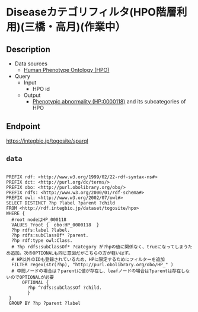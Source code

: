 # Diseaseカテゴリフィルタ(HPO階層利用)(三橋・高月)(作業中）

## Description

- Data sources
    -  [Human Phenotype Ontology (HPO)](https://hpo.jax.org/app/) 
- Query
    - Input
        - HPO id
    - Output
        -  [Phenotypic abnormality (HP:0000118)](https://hpo.jax.org/app/browse/term/HP:0000118)  and its subcategories of HPO

## Endpoint

https://integbio.jp/togosite/sparql

## `data`
```sparql

PREFIX rdf: <http://www.w3.org/1999/02/22-rdf-syntax-ns#>
PREFIX dct: <http://purl.org/dc/terms/>
PREFIX obo: <http://purl.obolibrary.org/obo/>
PREFIX rdfs: <http://www.w3.org/2000/01/rdf-schema#>
PREFIX owl: <http://www.w3.org/2002/07/owl#>
SELECT DISTINCT ?hp ?label ?parent ?child
FROM <http://rdf.integbio.jp/dataset/togosite/hpo>
WHERE {
  #root nodeはHP_000118
  VALUES ?root {  obo:HP_0000118  }    
  ?hp rdfs:label ?label.
  ?hp rdfs:subClassOf* ?parent.
  ?hp rdf:type owl:Class.  
  # ?hp rdfs:subClassOf* ?category が?hpの値に関係なく、trueになってしまうため追加。次のOPTIONALも同じ意図だがこちらの方が軽いはず。
  # HP以外のIDも登録されているため、HPに限定するためにフィルターを追加
  FILTER regex(str(?hp), "http://purl.obolibrary.org/obo/HP_" )
  # 中間ノードの場合は？parentに値が存在し、leafノードの場合は?parentは存在しないのでOPTIONALが必要
      OPTIONAL {
        ?hp ^rdfs:subClassOf ?child.
        }
 } 
 GROUP BY ?hp ?parent ?label
             
```

